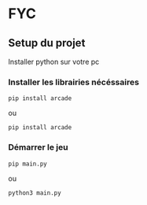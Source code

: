 # FYC

## Setup du projet

Installer python sur votre pc

### Installer les librairies nécéssaires

```
pip install arcade
```

ou

```
pip install arcade
```

### Démarrer le jeu

```
pip main.py
```

ou

```
python3 main.py
```
